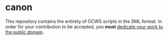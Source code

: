 canon
=====

This repository contains the entirety of OCWS scripts in the SML format. In order for your contribution to be accepted, you **must** [dedicate your work to the public domain](https://www.clahub.com/agreements/ocws/canon).
